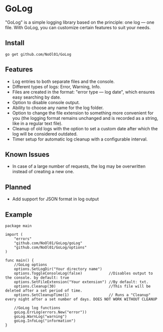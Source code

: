 # GoLog
"GoLog" is a simple logging library based on the principle: one log — one file. With GoLog, you can customize certain features to suit your needs.

## Install
```go get github.com/NoOl01/GoLog```

## Features
- Log entries to both separate files and the console.
- Different types of logs: Error, Warning, Info.
- Files are created in the format: "error type — log date", which ensures easy searching by date.
- Option to disable console output.
- Ability to choose any name for the log folder.
- Option to change the file extension to something more convenient for you (the logging format remains unchanged and is recorded as a string, like in a regular text file).
- Cleanup of old logs with the option to set a custom date after which the log will be considered outdated.
- Timer setup for automatic log cleanup with a configurable interval.

## Known Issues
- In case of a large number of requests, the log may be overwritten instead of creating a new one.

## Planned
- Add support for JSON format in log output

## Example
```
package main

import (
	"errors"
	"github.com/NoOl01/GoLog/goLog"
	"github.com/NoOl01/GoLog/options"
)

func main() {
	//GoLog options
	options.SetLogDir("Your directory name")
	options.ToggleConsoleLog(false)            //Disables output to the console. by default: true
	options.SetFileExtension("Your extension") //By default: txt.
	options.Cleanup(30)                        //This file will be deleted after a set period of time.
	options.SetCleanupTime(1)                  // Runs a "Cleanup" every night after a set number of days. DOES NOT WORK WITHOUT CLEANUP

	//GoLog log functions
	goLog.ErrLog(errors.New("error"))
	goLog.WarnLog("warning")
	goLog.InfoLog("information")
}
```
